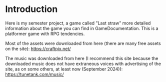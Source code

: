 # Introduction


Here is my semester project, a game called "Last straw" more detailed information about the game you can find in GameDocumentation. This is a platformer game with RPG tendencies.

Most of the assets were downloaded from here (there are many free assets on the site): https://craftpix.net/

The music was downloaded from here (I recommend this site because the downloaded music does not have extraneous voices with advertising of the site, as on some others, at least now (September 2024)): https://tunetank.com/music/